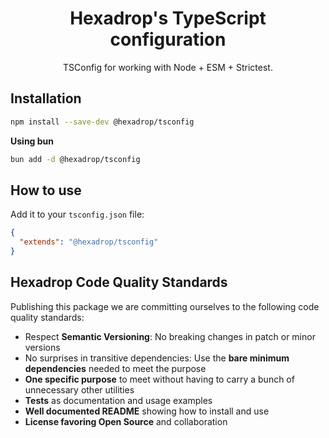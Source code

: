 <h1 align="center">
  Hexadrop's TypeScript configuration
</h1>

<p align="center">
   TSConfig for working with Node + ESM + Strictest.
</p>

## Installation

```bash
npm install --save-dev @hexadrop/tsconfig
```

**Using bun**

```bash
bun add -d @hexadrop/tsconfig
```

## How to use

Add it to your `tsconfig.json` file:

   ```json
   {
     "extends": "@hexadrop/tsconfig"
   }
   ```

## Hexadrop Code Quality Standards

Publishing this package we are committing ourselves to the following code quality standards:

- Respect **Semantic Versioning**: No breaking changes in patch or minor versions
- No surprises in transitive dependencies: Use the **bare minimum dependencies** needed to meet the purpose
- **One specific purpose** to meet without having to carry a bunch of unnecessary other utilities
- **Tests** as documentation and usage examples
- **Well documented README** showing how to install and use
- **License favoring Open Source** and collaboration
